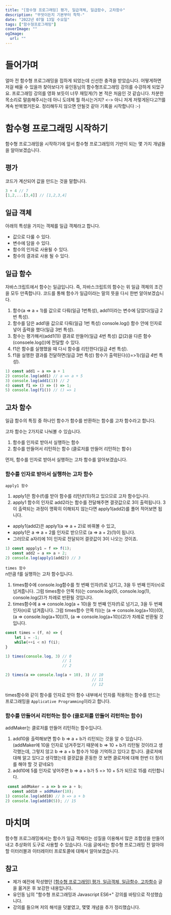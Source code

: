 ```yaml
---
title: "[함수형 프로그래밍] 평가, 일급객체, 일급함수, 고차함수"
description: "무엇이든지 기본부터 착착-"
date: "2022년 07월 13일 수요일"
tags: ["함수형프로그래밍"]
coverImage: ""
ogImage:
  url: ""
---
```


# 들어가며

얼마 전 함수형 프로그래밍을 접하게 되었는데 신선한 충격을 받았습니다. 어떻게하면 저걸 배울 수 있을까 찾아보다가 유인동님의 함수형프로그래밍 강의를 수강하게 되었구요. 프로그래밍 강의를 영화 보듯이 너무 재밌게(?) 본 적은 처음인 것 같습니다. 차분한 목소리로 말씀해주시는데 아니 도데체 뭘 하시는거지? <-> 아니 저게 저렇게된다고?!를 계속 반복했거든요. 정리해두지 않으면 안될것 같아 기록을 시작합니다 :-)

# 함수형 프로그래밍 시작하기

함수형 프로그래밍을 시작하기에 앞서 함수형 프로그래밍의 기반이 되는 몇 가지 개념들을 알아보겠습니다.

## 평가

코드가 계산되어 값을 만드는 것을 말합니다.

```js
3 + 4 // 7
[1,2,...[3,4]] // [1,2,3,4]
```

## 일급 객체

아래의 특성을 가지는 객체를 일급 객체라고 합니다.

- 값으로 다룰 수 있다.
- 변수에 담을 수 있다.
- 함수의 인자로 사용될 수 있다.
- 함수의 결과로 사용 될 수 있다.

## 일급 함수

자바스크립트에서 함수는 일급입니다. 즉, 자바스크립트의 함수는 위 일급 객체의 조건을 모두 만족합니다.
코드를 통해 함수가 일급이라는 말의 뜻을 다시 한번 알아보겠습니다.

1. 함수(a => a + 1)를 값으로 다뤄(일급 1번특성), add1이라는 변수에 담았다(일급 2번 특성).
2. 함수를 담은 add1을 값으로 다뤄(일급 1번 특성) console.log() 함수 안에 인자로 넣어 출력을 했다(일급 3번 특성).
3. 함수는 평가해서(add1(1)) 결과로 만들어(일급 4번 특성) 값(2)을 다른 함수(consoele.log())에 전달할 수 있다.
4. f1은 함수를 실행했을 때 다시 함수를 리턴한다(일급 4번 특성).
5. f1을 실행한 결과를 전달하면(일급 3번 특성) 함수가 출력된다(()=>1)(일급 4번 특성).

```js
1) const add1 = a => a + 1
2) console.log(add1) // a => a + 5
3) console.log(add1(1)) // 2
4) const f1 => () => () => 1;
5) console.log(f1()) // () => 1
```

## 고차 함수

일급 함수의 특징 중 하나인 함수가 함수를 반환하는 함수를 고차 함수라고 합니다.

고차 함수는 2가지로 나눠볼 수 있습니다.

1. 함수를 인자로 받아서 실행하는 함수
2. 함수를 만들어서 리턴하는 함수 (클로저를 만들어 리턴하는 함수)

먼저, 함수를 인자로 받아서 실행하는 고차 함수를 알아보겠습니다.

### 함수를 인자로 받아서 실행하는 고차 함수

`apply1 함수`

1. apply1은 함수(f)를 받아 함수를 리턴(f(1))하고 있으므로 고차 함수입니다.
2. apply1 함수의 인자로 add2라는 함수를 전달해주면 결괏값으로 3이 출력됩니다. 3이 출력되는 과정이 명확히 이해되지 않는다면 apply1(add2)를 풀어 적어보면 됩니다.

- apply1(add2)은 apply1(a => a + 2)로 바꿔볼 수 있고,
- apply1은 a => a + 2를 인자로 받으므로 (a => a + 2)(1)이 됩니다.
- 그러므로 a자리에 1이 인자로 전달되어 결괏값이 3이 나오는 것이죠.

```js
1) const appply1 = f => f(1);
   const add2 = a => a + 2;
2) console.log(apply1(add2)) // 3
```

`times 함수`  
n만큼 f를 실행하는 고차 함수입니다.

1. times함수에 console.log함수를 첫 번째 인자(f)로 넘기고, 3을 두 번째 인자(n)로 넘겨줍니다. 그럼 times함수 안쪽 f(i)는 console.log(0), console.log(1), console.log(2)가 차례로 반환될 것입니다.
2. times함수에 a => console.log(a + 10)을 첫 번째 인자(f)로 넘기고, 3을 두 번째 인자(n)로 넘겨줍니다. 그럼 times함수 안쪽 f(i)는 (a => console.log(a+10))(0), (a => console.log(a+10))(1), (a => console.log(a+10))(2)가 차례로 반환될 것입니다.

```js
const times = (f, n) => {
	let i = -1;
    while(++i < n) f(i);
}

1) times(console.log, 3) // 0
                         // 1
                         // 2

2) times(a => console.log(a + 10), 3) // 10
                                      // 11
                                      // 12
```

times함수와 같이 함수를 인자로 받아 함수 내부에서 인자를 적용하는 함수를 만드는 프로그래밍을 `Applicative Programming`이라고 합니다.

### 함수를 만들어서 리턴하는 함수 (클로저를 만들어 리턴하는 함수)

addMaker는 클로저를 만들어 리턴하는 함수입니다.

1. add10을 출력해보면 함수 b => a + b가 리턴되는 것을 알 수 있습니다.  
   (addMaker에 10을 인자로 넘겨주었기 때문에 b => 10 + b가 리턴될 것이라고 생각했는데, 그렇지 않고 b => a + b 함수가 10을 기억하고 있다고 합니다. 클로저에 대해 알고 있다고 생각했는데 결괏값을 혼동한 것 보면 클로저에 대해 한번 더 정리를 해야 할 것 같네요!)
2. add10에 5를 인자로 넣어주면 b => a + b가 5 => 10 + 5가 되므로 15를 리턴합니다.

```js
 const addMaker = a => b => a + b;
   const add10 = addMaker(10);
1) console.log(add10) // b => a + b
2) console.log(add10(5)); // 15
```

# 마치며

함수형 프로그래밍에서는 함수가 일급 객체라는 성질을 이용해서 많은 조합성을 만들어내고 추상화의 도구로 사용할 수 있습니다. 다음 글에서는 함수형 프로그래밍 전 알아야 할 이터러블과 이터레이터 프로토콜에 대해서 알아보겠습니다.

## 참고

- 제가 예전에 작성했던 [[함수형 프로그래밍] 평가, 일급객체, 일급함수, 고차함수](https://devcecy.tistory.com/13) 글을 옮겨온 후 보강한 내용입니다.
- 유인동 님의 "함수형 프로그래밍과 Javascript ES6+" 강의를 바탕으로 작성했습니다.
- 강의를 들으며 저의 해석을 덧붙였고, 몇몇 개념을 추가 정리했습니다.

